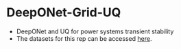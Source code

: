 # DeepONet-Grid-UQ
* DeepONet and UQ for power systems transient stability
* The datasets for this rep can be accessed [here](https://drive.google.com/drive/folders/11aMLu1E0h-OYsP9GR8hQGt4mRp9P2rVh?usp=sharing).
